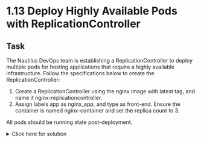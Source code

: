 # 1.13 Deploy Highly Available Pods with ReplicationController

## Task
The Nautilus DevOps team is establishing a ReplicationController to deploy multiple pods for hosting applications that require a highly available infrastructure. Follow the specifications below to create the ReplicationController:

1. Create a ReplicationController using the nginx image with latest tag, and name it nginx-replicationcontroller.
2. Assign labels app as nginx_app, and type as front-end. Ensure the container is named nginx-container and set the replica count to 3.

All pods should be running state post-deployment.
<details>
  <summary>Click here for solution</summary>

  ## Solution
</details>
